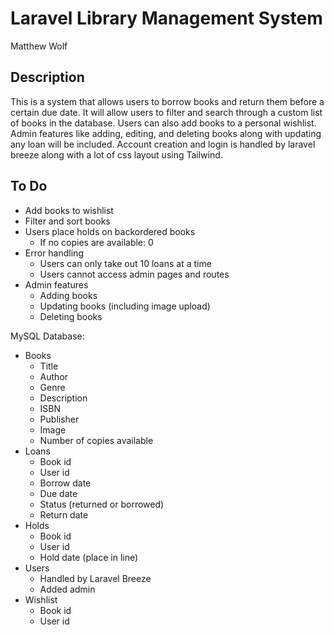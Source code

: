 # Laravel Library Management System

Matthew Wolf

## Description

This is a system that allows users to borrow books and return them before a certain due date. It will allow users to filter and search through a custom list of books in the database. Users can also add books to a personal wishlist. Admin features like adding, editing, and deleting books along with updating any loan will be included. Account creation and login is handled by laravel breeze along with a lot of css layout using Tailwind.

## To Do

-   Add books to wishlist
-   Filter and sort books
-   Users place holds on backordered books
    -   If no copies are available: 0
-   Error handling
    -   Users can only take out 10 loans at a time
    -   Users cannot access admin pages and routes
-   Admin features
    -   Adding books
    -   Updating books (including image upload)
    -   Deleting books

MySQL Database:

-   Books
    -   Title
    -   Author
    -   Genre
    -   Description
    -   ISBN
    -   Publisher
    -   Image
    -   Number of copies available
-   Loans
    -   Book id
    -   User id
    -   Borrow date
    -   Due date
    -   Status (returned or borrowed)
    -   Return date
-   Holds
    -   Book id
    -   User id
    -   Hold date (place in line)
-   Users
    -   Handled by Laravel Breeze
    -   Added admin
-   Wishlist
    -   Book id
    -   User id
